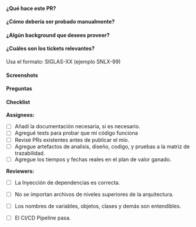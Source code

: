 #### ¿Qué hace este PR?

#### ¿Cómo debería ser probado manualmente?

#### ¿Algún background que desees proveer? 

#### ¿Cuáles son los tickets relevantes? 

Usa el formato: SIGLAS-XX (ejemplo SNLX-99)

#### Screenshots

#### Preguntas

#### Checklist

**Assignees:**
- [ ] Añadí la documentación necesaria, si es necesario.
- [ ] Agregué tests para probar que mi código funciona
- [ ] Revisé PRs existentes antes de publicar el mío.
- [ ] Agregue artefactos de analisis, diseño, codigo, y pruebas a la matriz de trazabilidad.
- [ ] Agregue los tiempos y fechas reales en el plan de valor ganado.

**Reviewers:**
- [ ] La Inyección de dependencias es correcta.
- [ ] No se importan archivos de niveles superiores de la arquitectura. 
- [ ] Los nombres de variables, objetos, clases y demás son entendibles. 
- [ ] El CI/CD Pipeline pasa.
 
